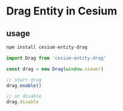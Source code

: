 # Drag Entity in Cesium

## usage

```javascript
npm install cesium-entity-drag
```

```javascript
import Drag from 'cesium-entity-drag'

const drag = new Drag(window.viewer)

// start drag
drag.enable()

// or disable
drag.disable
```
